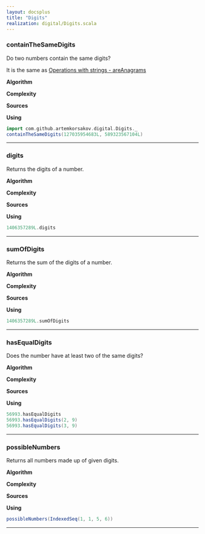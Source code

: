 ```yaml
---
layout: docsplus
title: "Digits"
realization: digital/Digits.scala
---
```


### containTheSameDigits
Do two numbers contain the same digits?

It is the same as [Operations with strings - areAnagrams](../str/string_algorithms#areanagrams)

**Algorithm**

**Complexity**
     
**Sources** 

**Using**
```scala mdoc
import com.github.artemkorsakov.digital.Digits._
containTheSameDigits(127035954683L, 589323567104L)
```

---

### digits
Returns the digits of a number.

**Algorithm**

**Complexity**
     
**Sources** 

**Using**
```scala mdoc
1406357289L.digits
```

---

### sumOfDigits
Returns the sum of the digits of a number.

**Algorithm**

**Complexity**
     
**Sources** 

**Using**
```scala mdoc
1406357289L.sumOfDigits
```

---

### hasEqualDigits
Does the number have at least two of the same digits?

**Algorithm**

**Complexity**
     
**Sources** 

**Using**
```scala mdoc
56993.hasEqualDigits
56993.hasEqualDigits(2, 9)
56993.hasEqualDigits(3, 9)
```

---

### possibleNumbers
Returns all numbers made up of given digits.

**Algorithm**

**Complexity**
     
**Sources** 

**Using**
```scala mdoc
possibleNumbers(IndexedSeq(1, 1, 5, 6))
```

---

